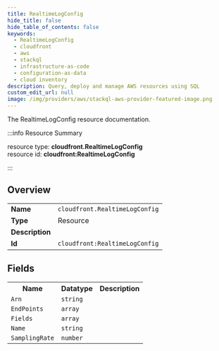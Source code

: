 ```yaml
---
title: RealtimeLogConfig
hide_title: false
hide_table_of_contents: false
keywords:
  - RealtimeLogConfig
  - cloudfront
  - aws
  - stackql
  - infrastructure-as-code
  - configuration-as-data
  - cloud inventory
description: Query, deploy and manage AWS resources using SQL
custom_edit_url: null
image: /img/providers/aws/stackql-aws-provider-featured-image.png
---
```

The RealtimeLogConfig resource documentation.

:::info Resource Summary

<div class="row">
<div class="providerDocColumn">
<span>resource type:&nbsp;<b>cloudfront.RealtimeLogConfig</b></span><br />
<span>resource id:&nbsp;<b>cloudfront:RealtimeLogConfig</b></span><br />
</div>
</div>

:::

## Overview
<table><tbody>
<tr><td><b>Name</b></td><td><code>cloudfront.RealtimeLogConfig</code></td></tr>
<tr><td><b>Type</b></td><td>Resource</td></tr>
<tr><td><b>Description</b></td><td></td></tr>
<tr><td><b>Id</b></td><td><code>cloudfront:RealtimeLogConfig</code></td></tr>
</tbody></table>

## Fields
<table><tbody>
<tr><th>Name</th><th>Datatype</th><th>Description</th></tr>
<tr><td><code>Arn</code></td><td><code>string</code></td><td></td></tr><tr><td><code>EndPoints</code></td><td><code>array</code></td><td></td></tr><tr><td><code>Fields</code></td><td><code>array</code></td><td></td></tr><tr><td><code>Name</code></td><td><code>string</code></td><td></td></tr><tr><td><code>SamplingRate</code></td><td><code>number</code></td><td></td></tr>
</tbody></table>
